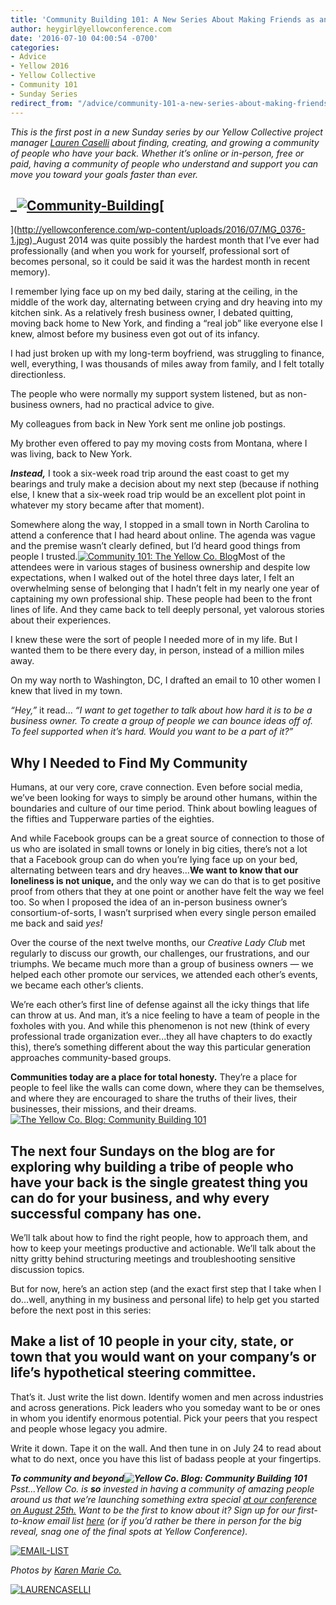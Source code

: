 ```yaml
---
title: 'Community Building 101: A New Series About Making Friends as an Adult'
author: heygirl@yellowconference.com
date: '2016-07-10 04:00:54 -0700'
categories:
- Advice
- Yellow 2016
- Yellow Collective
- Community 101
- Sunday Series
redirect_from: "/advice/community-101-a-new-series-about-making-friends-as-an-adult/"
---
```


_This is the first post in a new Sunday series by our Yellow Collective project manager [Lauren Caselli](http://www.laurencaselli.com/) about finding, creating, and growing a community of people who have your back. Whether it’s online or in-person, free or paid, having a community of people who understand and support you can move you toward your goals faster than ever._

## _[![Community-Building](http://yellowconference.com/wp-content/uploads/2016/07/Community-Building.jpg)](http://yellowconference.com/wp-content/uploads/2016/07/Community-Building.jpg)[  
](http://yellowconference.com/wp-content/uploads/2016/07/MG_0376-1.jpg)_August 2014 was quite possibly the hardest month that I’ve ever had professionally (and when you work for yourself, professional sort of becomes personal, so it could be said it was the hardest month in recent memory).

I remember lying face up on my bed daily, staring at the ceiling, in the middle of the work day, alternating between crying and dry heaving into my kitchen sink. As a relatively fresh business owner, I debated quitting, moving back home to New York, and finding a “real job” like everyone else I knew, almost before my business even got out of its infancy.

I had just broken up with my long-term boyfriend, was struggling to finance, well, everything, I was thousands of miles away from family, and I felt totally directionless.

The people who were normally my support system listened, but as non-business owners, had no practical advice to give.

My colleagues from back in New York sent me online job postings.

My brother even offered to pay my moving costs from Montana, where I was living, back to New York.

_**Instead,**_ I took a six-week road trip around the east coast to get my bearings and truly make a decision about my next step (because if nothing else, I knew that a six-week road trip would be an excellent plot point in whatever my story became after that moment).

Somewhere along the way, I stopped in a small town in North Carolina to attend a conference that I had heard about online. The agenda was vague and the premise wasn’t clearly defined, but I’d heard good things from people I trusted.[![Community 101: The Yellow Co. Blog](http://yellowconference.com/wp-content/uploads/2016/07/MG_0746.jpg)](http://yellowconference.com/wp-content/uploads/2016/07/MG_0746.jpg)Most of the attendees were in various stages of business ownership and despite low expectations, when I walked out of the hotel three days later, I felt an overwhelming sense of belonging that I hadn’t felt in my nearly one year of captaining my own professional ship. These people had been to the front lines of life. And they came back to tell deeply personal, yet valorous stories about their experiences.

I knew these were the sort of people I needed more of in my life. But I wanted them to be there every day, in person, instead of a million miles away.

On my way north to Washington, DC, I drafted an email to 10 other women I knew that lived in my town.

_“Hey,”_ it read... _“I want to get together to talk about how hard it is to be a business owner. To create a group of people we can bounce ideas off of. To feel supported when it’s hard. Would you want to be a part of it?”_

## **Why I Needed to Find My Community**

Humans, at our very core, crave connection. Even before social media, we’ve been looking for ways to simply be around other humans, within the boundaries and culture of our time period. Think about bowling leagues of the fifties and Tupperware parties of the eighties.

And while Facebook groups can be a great source of connection to those of us who are isolated in small towns or lonely in big cities, there’s not a lot that a Facebook group can do when you’re lying face up on your bed, alternating between tears and dry heaves...**We want to know that our loneliness is not unique,** and the only way we can do that is to get positive proof from others that they at one point or another have felt the way we feel too. So when I proposed the idea of an in-person business owner’s consortium-of-sorts, I wasn’t surprised when every single person emailed me back and said _yes!_

Over the course of the next twelve months, our _Creative Lady Club_ met regularly to discuss our growth, our challenges, our frustrations, and our triumphs. We became much more than a group of business owners — we helped each other promote our services, we attended each other’s events, we became each other’s clients.

We’re each other’s first line of defense against all the icky things that life can throw at us. And man, it’s a nice feeling to have a team of people in the foxholes with you. And while this phenomenon is not new (think of every professional trade organization ever...they all have chapters to do exactly this), there’s something different about the way this particular generation approaches community-based groups.

**Communities today are a place for total honesty.** They’re a place for people to feel like the walls can come down, where they can be themselves, and where they are encouraged to share the truths of their lives, their businesses, their missions, and their dreams.[![The Yellow Co. Blog: Community Building 101](http://yellowconference.com/wp-content/uploads/2016/07/MG_0316.jpg)](http://yellowconference.com/wp-content/uploads/2016/07/MG_0316.jpg)

## **The next four Sundays on the blog are for exploring why building a tribe of people who have your back is the single greatest thing you can do for your business, and why every successful company has one.**

We’ll talk about how to find the right people, how to approach them, and how to keep your meetings productive and actionable. We’ll talk about the nitty gritty behind structuring meetings and troubleshooting sensitive discussion topics.

But for now, here’s an action step (and the exact first step that I take when I do…well, anything in my business and personal life) to help get you started before the next post in this series:

## **Make a list of 10 people in your city, state, or town that you would want on your company’s or life’s hypothetical steering committee.**

That’s it. Just write the list down. Identify women and men across industries and across generations. Pick leaders who you someday want to be or ones in whom you identify enormous potential. Pick your peers that you respect and people whose legacy you admire.

Write it down. Tape it on the wall. And then tune in on July 24 to read  about what to do next, once you have this list of badass people at your fingertips.

_**To community and beyond![![Yellow Co. Blog: Community Building 101](http://yellowconference.com/wp-content/uploads/2016/07/MG_1477.jpg)](http://yellowconference.com/wp-content/uploads/2016/07/MG_1477.jpg)**_ _Psst...Yellow Co. is **so** invested in having a community of amazing people around us that we’re launching something extra special [at our conference on August 25th.](http://yellowconference.com/) Want to be the first to know about it? Sign up for our first-to-know email list [here](http://yellowconference.us3.list-manage.com/subscribe?u=3f8e45f74e0653e404965e2ef&id=e811fb1a74) (or if you’d rather be there in person for the big reveal, snag one of the final spots at Yellow Conference)._

[![EMAIL-LIST](http://yellowconference.com/wp-content/uploads/2016/07/EMAIL-LIST.png)](http://yellowconference.us3.list-manage2.com/subscribe?u=3f8e45f74e0653e404965e2ef&id=7cb1ced4ff)

_Photos by [Karen Marie Co.](http://karenmarieco.com/)_

[![LAURENCASELLI](http://yellowconference.com/wp-content/uploads/2016/07/LAURENCASELLI.jpg)](http://www.laurencaselli.com/)

